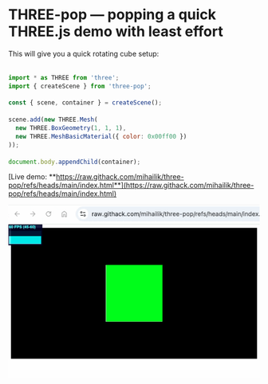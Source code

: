 THREE-pop &mdash; popping a quick THREE.js demo with least effort
=======================================

This will give you a quick rotating cube setup:

```JavaScript

import * as THREE from 'three';
import { createScene } from 'three-pop';

const { scene, container } = createScene();

scene.add(new THREE.Mesh(
  new THREE.BoxGeometry(1, 1, 1),
  new THREE.MeshBasicMaterial({ color: 0x00ff00 })
));

document.body.appendChild(container);

```

[Live demo: **https://raw.githack.com/mihailik/three-pop/refs/heads/main/index.html**](https://raw.githack.com/mihailik/three-pop/refs/heads/main/index.html)

<a href="https://raw.githack.com/mihailik/three-pop/refs/heads/main/index.html">

<img alt="Live demo of rotating green cube" src="https://raw.githubusercontent.com/mihailik/three-pop/refs/heads/main/demo.gif">

</a>
